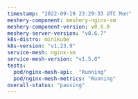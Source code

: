 ```yaml
---
timestamp: "2022-09-19 23:29:33 UTC Mon"
meshery-component: meshery-nginx-sm
meshery-component-version: v0.6.0
meshery-server-version: "v0.6.7"
k8s-distro: minikube
k8s-version: "v1.23.9"
service-mesh: nginx-sm
service-mesh-version: "v1.5.0"
tests:
  pod/nginx-mesh-api:  "Running"
  pod/nginx-mesh-metrics: "Running"
overall-status: "passing"
---
```

